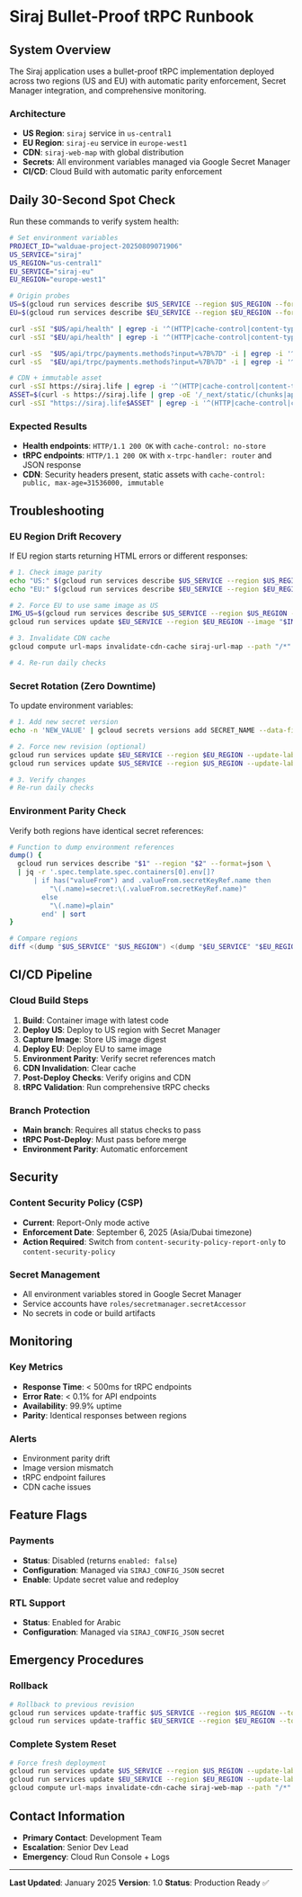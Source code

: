 # Siraj Bullet-Proof tRPC Runbook

## System Overview

The Siraj application uses a bullet-proof tRPC implementation deployed across two regions (US and EU) with automatic parity enforcement, Secret Manager integration, and comprehensive monitoring.

### Architecture
- **US Region**: `siraj` service in `us-central1`
- **EU Region**: `siraj-eu` service in `europe-west1`
- **CDN**: `siraj-web-map` with global distribution
- **Secrets**: All environment variables managed via Google Secret Manager
- **CI/CD**: Cloud Build with automatic parity enforcement

## Daily 30-Second Spot Check

Run these commands to verify system health:

```bash
# Set environment variables
PROJECT_ID="walduae-project-20250809071906"
US_SERVICE="siraj"
US_REGION="us-central1"
EU_SERVICE="siraj-eu"
EU_REGION="europe-west1"

# Origin probes
US=$(gcloud run services describe $US_SERVICE --region $US_REGION --format='value(status.url)')
EU=$(gcloud run services describe $EU_SERVICE --region $EU_REGION --format='value(status.url)')

curl -sSI "$US/api/health" | egrep -i '^(HTTP|cache-control|content-type|strict-transport)'
curl -sSI "$EU/api/health" | egrep -i '^(HTTP|cache-control|content-type|strict-transport)'

curl -sS  "$US/api/trpc/payments.methods?input=%7B%7D" -i | egrep -i '^(HTTP|x-trpc-handler|content-type|cache-control)'
curl -sS  "$EU/api/trpc/payments.methods?input=%7B%7D" -i | egrep -i '^(HTTP|x-trpc-handler|content-type|cache-control)'

# CDN + immutable asset
curl -sSI https://siraj.life | egrep -i '^(HTTP|cache-control|content-type|vary|strict-transport)'
ASSET=$(curl -s https://siraj.life | grep -oE '/_next/static/(chunks|app)/[^"]+\.js' | head -1)
curl -sSI "https://siraj.life$ASSET" | egrep -i '^(HTTP|cache-control|content-type|age|etag)'
```

### Expected Results
- **Health endpoints**: `HTTP/1.1 200 OK` with `cache-control: no-store`
- **tRPC endpoints**: `HTTP/1.1 200 OK` with `x-trpc-handler: router` and JSON response
- **CDN**: Security headers present, static assets with `cache-control: public, max-age=31536000, immutable`

## Troubleshooting

### EU Region Drift Recovery

If EU region starts returning HTML errors or different responses:

```bash
# 1. Check image parity
echo "US:" $(gcloud run services describe $US_SERVICE --region $US_REGION --format='value(spec.template.spec.containers[0].image)')
echo "EU:" $(gcloud run services describe $EU_SERVICE --region $EU_REGION --format='value(spec.template.spec.containers[0].image)')

# 2. Force EU to use same image as US
IMG_US=$(gcloud run services describe $US_SERVICE --region $US_REGION --format='value(spec.template.spec.containers[0].image)')
gcloud run services update $EU_SERVICE --region $EU_REGION --image "$IMG_US"

# 3. Invalidate CDN cache
gcloud compute url-maps invalidate-cdn-cache siraj-url-map --path "/*" --async

# 4. Re-run daily checks
```

### Secret Rotation (Zero Downtime)

To update environment variables:

```bash
# 1. Add new secret version
echo -n 'NEW_VALUE' | gcloud secrets versions add SECRET_NAME --data-file=-

# 2. Force new revision (optional)
gcloud run services update $EU_SERVICE --region $EU_REGION --update-labels=rollout=$(date +%s)
gcloud run services update $US_SERVICE --region $US_REGION --update-labels=rollout=$(date +%s)

# 3. Verify changes
# Re-run daily checks
```

### Environment Parity Check

Verify both regions have identical secret references:

```bash
# Function to dump environment references
dump() {
  gcloud run services describe "$1" --region "$2" --format=json \
  | jq -r '.spec.template.spec.containers[0].env[]? 
      | if has("valueFrom") and .valueFrom.secretKeyRef.name then
          "\(.name)=secret:\(.valueFrom.secretKeyRef.name)"
        else
          "\(.name)=plain"
        end' | sort
}

# Compare regions
diff <(dump "$US_SERVICE" "$US_REGION") <(dump "$EU_SERVICE" "$EU_REGION") || true
```

## CI/CD Pipeline

### Cloud Build Steps
1. **Build**: Container image with latest code
2. **Deploy US**: Deploy to US region with Secret Manager
3. **Capture Image**: Store US image digest
4. **Deploy EU**: Deploy EU to same image
5. **Environment Parity**: Verify secret references match
6. **CDN Invalidation**: Clear cache
7. **Post-Deploy Checks**: Verify origins and CDN
8. **tRPC Validation**: Run comprehensive tRPC checks

### Branch Protection
- **Main branch**: Requires all status checks to pass
- **tRPC Post-Deploy**: Must pass before merge
- **Environment Parity**: Automatic enforcement

## Security

### Content Security Policy (CSP)
- **Current**: Report-Only mode active
- **Enforcement Date**: September 6, 2025 (Asia/Dubai timezone)
- **Action Required**: Switch from `content-security-policy-report-only` to `content-security-policy`

### Secret Management
- All environment variables stored in Google Secret Manager
- Service accounts have `roles/secretmanager.secretAccessor`
- No secrets in code or build artifacts

## Monitoring

### Key Metrics
- **Response Time**: < 500ms for tRPC endpoints
- **Error Rate**: < 0.1% for API endpoints
- **Availability**: 99.9% uptime
- **Parity**: Identical responses between regions

### Alerts
- Environment parity drift
- Image version mismatch
- tRPC endpoint failures
- CDN cache issues

## Feature Flags

### Payments
- **Status**: Disabled (returns `enabled: false`)
- **Configuration**: Managed via `SIRAJ_CONFIG_JSON` secret
- **Enable**: Update secret value and redeploy

### RTL Support
- **Status**: Enabled for Arabic
- **Configuration**: Managed via `SIRAJ_CONFIG_JSON` secret

## Emergency Procedures

### Rollback
```bash
# Rollback to previous revision
gcloud run services update-traffic $US_SERVICE --region $US_REGION --to-revisions=siraj-00194-xxx=100
gcloud run services update-traffic $EU_SERVICE --region $EU_REGION --to-revisions=siraj-eu-00015-xxx=100
```

### Complete System Reset
```bash
# Force fresh deployment
gcloud run services update $US_SERVICE --region $US_REGION --update-labels=emergency-reset=$(date +%s)
gcloud run services update $EU_SERVICE --region $EU_REGION --update-labels=emergency-reset=$(date +%s)
gcloud compute url-maps invalidate-cdn-cache siraj-web-map --path "/*" --async
```

## Contact Information

- **Primary Contact**: Development Team
- **Escalation**: Senior Dev Lead
- **Emergency**: Cloud Run Console + Logs

---

**Last Updated**: January 2025
**Version**: 1.0
**Status**: Production Ready ✅
